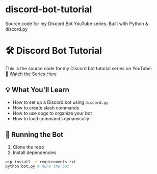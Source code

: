 # discord-bot-tutorial
Source code for my Discord Bot YouTube series. Built with Python &amp; discord.py

# 🛠️ Discord Bot Tutorial

This is the source code for my Discord bot tutorial series on YouTube:  
🎥 [Watch the Series Here](https://www.youtube.com/@NullPointCode)

## 💡 What You'll Learn
- How to set up a Discord bot using `discord.py`
- How to create slash commands
- How to use cogs to organize your bot
- How to load commands dynamically

## 🚀 Running the Bot

1. Clone the repo  
2. Install dependencies  
```bash
pip install -r requirements.txt
python bot.py # Runs the bot
